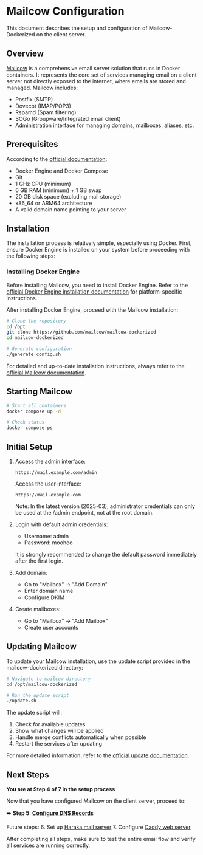 # Mailcow Configuration

This document describes the setup and configuration of Mailcow-Dockerized on the client server.

## Overview

[Mailcow](https://mailcow.email/) is a comprehensive email server solution that runs in Docker containers. It represents the core set of services managing email on a client server not directly exposed to the internet, where emails are stored and managed. Mailcow includes:
- Postfix (SMTP)
- Dovecot (IMAP/POP3)
- Rspamd (Spam filtering)
- SOGo (Groupware/Integrated email client)
- Administration interface for managing domains, mailboxes, aliases, etc.

## Prerequisites

According to the [official documentation](https://docs.mailcow.email/):
- Docker Engine and Docker Compose
- Git
- 1 GHz CPU (minimum)
- 6 GB RAM (minimum) + 1 GB swap
- 20 GB disk space (excluding mail storage)
- x86_64 or ARM64 architecture
- A valid domain name pointing to your server

## Installation

The installation process is relatively simple, especially using Docker. First, ensure Docker Engine is installed on your system before proceeding with the following steps:

### Installing Docker Engine

Before installing Mailcow, you need to install Docker Engine. Refer to the [official Docker Engine installation documentation](https://docs.docker.com/engine/install/) for platform-specific instructions.

After installing Docker Engine, proceed with the Mailcow installation:

```bash
# Clone the repository
cd /opt
git clone https://github.com/mailcow/mailcow-dockerized
cd mailcow-dockerized

# Generate configuration
./generate_config.sh
```

For detailed and up-to-date installation instructions, always refer to the [official Mailcow documentation](https://docs.mailcow.email/).

## Starting Mailcow

```bash
# Start all containers
docker compose up -d

# Check status
docker compose ps
```

## Initial Setup

1. Access the admin interface:
   ```
   https://mail.example.com/admin
   ```

   Access the user interface:
   ```
   https://mail.example.com
   ```
   
   Note: In the latest version (2025-03), administrator credentials can only be used at the /admin endpoint, not at the root domain.

2. Login with default admin credentials:
   - Username: admin
   - Password: moohoo

   It is strongly recommended to change the default password immediately after the first login.

3. Add domain:
   - Go to "Mailbox" → "Add Domain"
   - Enter domain name
   - Configure DKIM

4. Create mailboxes:
   - Go to "Mailbox" → "Add Mailbox"
   - Create user accounts

## Updating Mailcow

To update your Mailcow installation, use the update script provided in the mailcow-dockerized directory:

```bash
# Navigate to mailcow directory
cd /opt/mailcow-dockerized

# Run the update script
./update.sh
```

The update script will:
1. Check for available updates
2. Show what changes will be applied
3. Handle merge conflicts automatically when possible
4. Restart the services after updating


For more detailed information, refer to the [official update documentation](https://docs.mailcow.email/maintenance/update/). 

## Next Steps

**You are at Step 4 of 7 in the setup process**

Now that you have configured Mailcow on the client server, proceed to:

➡️ **Step 5: [Configure DNS Records](dns.md)**

Future steps:
6. Set up [Haraka mail server](haraka.md)
7. Configure [Caddy web server](caddy.md)

After completing all steps, make sure to test the entire email flow and verify all services are running correctly.